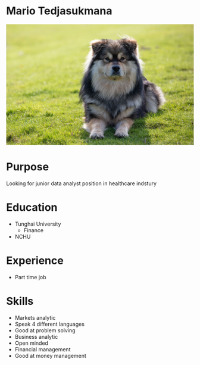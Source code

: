 # Mario Tedjasukmana

![](dog.jpg)

# Purpose

Looking for junior data analyst position in healthcare indstury

# Education

- Tunghai University
  - Finance
- NCHU

# Experience

- Part time job

# Skills
- Markets analytic
- Speak 4 different languages
- Good at problem solving
- Business analytic
- Open minded
- Financial management
- Good at money management